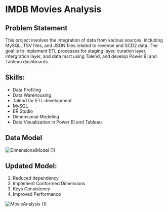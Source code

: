 # IMDB Movies Analysis

## Problem Statement

This project involves the integration of data from various sources, including MySQL, TSV files, and JSON files related to revenue and SCD2 data. The goal is to implement ETL processes for staging layer, curation layer, intergration layer, and data mart using Talend, and develop Power BI and Tableau dashboards.

## Skills:
- Data Profiling
- Data Warehousing
- Talend for ETL development
- MySQL
- ER Studio
- Dimensional Modeling
- Data Visualization in Power BI and Tableau

## Data Model
![DimensionalModel (1)](https://github.com/user-attachments/assets/a4eeab55-5d21-42e6-b9f9-d8c02e7e1d69)

## Updated Model: 
1.	Reduced dependency
2.	Implement Conformed Dimensions
3.	Keys Consistency
4.	Improved Performance

![MovieAnalysis (1)](https://github.com/user-attachments/assets/c4f6cefd-a54c-4bfb-8f85-7e0f4a1e913d)


